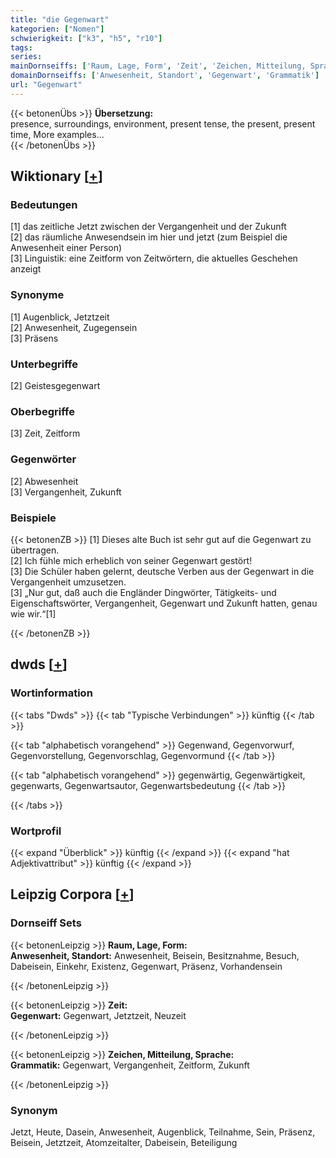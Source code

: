 ```yaml
---
title: "die Gegenwart"
kategorien: ["Nomen"]
schwierigkeit: ["k3", "h5", "r10"]
tags:
series:
mainDornseiffs: ['Raum, Lage, Form', 'Zeit', 'Zeichen, Mitteilung, Sprache']
domainDornseiffs: ['Anwesenheit, Standort', 'Gegenwart', 'Grammatik']
url: "Gegenwart"
---
```


{{< betonenÜbs >}}
**Übersetzung:**  
presence, surroundings, environment, present tense, the present, present time, More examples...  
{{< /betonenÜbs >}}

## Wiktionary [[+](https://de.wiktionary.org/wiki/Gegenwart)]

### Bedeutungen
[1] das zeitliche Jetzt zwischen der Vergangenheit und der Zukunft  
[2] das räumliche Anwesendsein im hier und jetzt (zum Beispiel die Anwesenheit einer Person)  
[3] Linguistik: eine Zeitform von Zeitwörtern, die aktuelles Geschehen anzeigt  

### Synonyme
[1] Augenblick, Jetztzeit  
[2] Anwesenheit, Zugegensein  
[3] Präsens  

### Unterbegriffe
[2] Geistesgegenwart  

### Oberbegriffe
[3] Zeit, Zeitform  

### Gegenwörter
[2] Abwesenheit  
[3] Vergangenheit, Zukunft  

### Beispiele
{{< betonenZB >}}
[1] Dieses alte Buch ist sehr gut auf die Gegenwart zu übertragen.  
[2] Ich fühle mich erheblich von seiner Gegenwart gestört!  
[3] Die Schüler haben gelernt, deutsche Verben aus der Gegenwart in die Vergangenheit umzusetzen.  
[3] „Nur gut, daß auch die Engländer Dingwörter, Tätigkeits- und Eigenschaftswörter, Vergangenheit, Gegenwart und Zukunft hatten, genau wie wir.“[1]  

{{< /betonenZB >}}


## dwds [[+](https://www.dwds.de/wb/Gegenwart)]

### Wortinformation
{{< tabs "Dwds" >}}
{{< tab "Typische Verbindungen" >}}
künftig
{{< /tab >}}

{{< tab "alphabetisch vorangehend" >}}
Gegenwand, Gegenvorwurf, Gegenvorstellung, Gegenvorschlag, Gegenvormund
{{< /tab >}}

{{< tab "alphabetisch vorangehend" >}}
gegenwärtig, Gegenwärtigkeit, gegenwarts, Gegenwartsautor, Gegenwartsbedeutung
{{< /tab >}}

{{< /tabs >}}

### Wortprofil
{{< expand "Überblick" >}} künftig {{< /expand >}}
{{< expand "hat Adjektivattribut" >}} künftig {{< /expand >}}

## Leipzig Corpora [[+](https://corpora.uni-leipzig.de/en/res?word=Gegenwart&corpusId=deu_newscrawl-public_2018)]

### Dornseiff Sets
{{< betonenLeipzig >}}
**Raum, Lage, Form:**  
**Anwesenheit, Standort:** Anwesenheit, Beisein, Besitznahme, Besuch, Dabeisein, Einkehr, Existenz, Gegenwart, Präsenz, Vorhandensein  

{{< /betonenLeipzig >}}


{{< betonenLeipzig >}}
**Zeit:**  
**Gegenwart:** Gegenwart, Jetztzeit, Neuzeit  

{{< /betonenLeipzig >}}


{{< betonenLeipzig >}}
**Zeichen, Mitteilung, Sprache:**  
**Grammatik:** Gegenwart, Vergangenheit, Zeitform, Zukunft  

{{< /betonenLeipzig >}}

### Synonym
Jetzt, Heute, Dasein, Anwesenheit, Augenblick, Teilnahme, Sein, Präsenz, Beisein, Jetztzeit, Atomzeitalter, Dabeisein, Beteiligung

